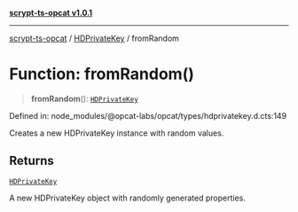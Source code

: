 [**scrypt-ts-opcat v1.0.1**](../../../README.md)

***

[scrypt-ts-opcat](../../../README.md) / [HDPrivateKey](../README.md) / fromRandom

# Function: fromRandom()

> **fromRandom**(): [`HDPrivateKey`](../../../classes/HDPrivateKey.md)

Defined in: node\_modules/@opcat-labs/opcat/types/hdprivatekey.d.cts:149

Creates a new HDPrivateKey instance with random values.

## Returns

[`HDPrivateKey`](../../../classes/HDPrivateKey.md)

A new HDPrivateKey object with randomly generated properties.

